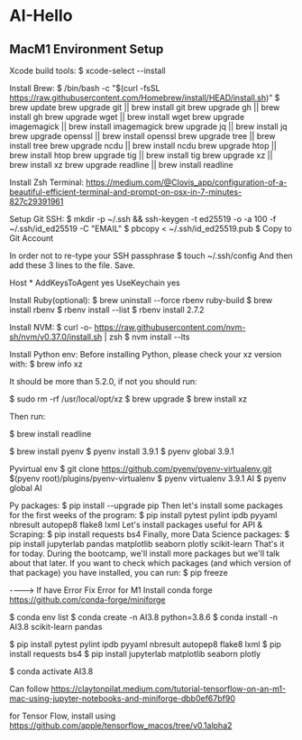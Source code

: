 # AI-Hello
## MacM1 Environment Setup

Xcode build tools:
$ xcode-select --install

Install Brew:
$ /bin/bash -c "$(curl -fsSL https://raw.githubusercontent.com/Homebrew/install/HEAD/install.sh)"
$ brew update
brew upgrade git         || brew install git
brew upgrade gh          || brew install gh
brew upgrade wget        || brew install wget
brew upgrade imagemagick || brew install imagemagick
brew upgrade jq          || brew install jq
brew upgrade openssl     || brew install openssl
brew upgrade tree        || brew install tree
brew upgrade ncdu        || brew install ncdu
brew upgrade htop        || brew install htop
brew upgrade tig         || brew install tig
brew upgrade xz          || brew install xz
brew upgrade readline    || brew install readline

Install Zsh Terminal:
https://medium.com/@Clovis_app/configuration-of-a-beautiful-efficient-terminal-and-prompt-on-osx-in-7-minutes-827c29391961


Setup Git SSH:
$ mkdir -p ~/.ssh && ssh-keygen -t ed25519 -o -a 100 -f ~/.ssh/id_ed25519 -C "EMAIL"
$ pbcopy < ~/.ssh/id_ed25519.pub
$ Copy to Git Account

In order not to re-type your SSH passphrase
$ touch ~/.ssh/config
And then add these 3 lines to the file. Save.

Host *
  AddKeysToAgent yes
  UseKeychain yes


Install Ruby(optional):
$ brew uninstall --force rbenv ruby-build
$ brew install rbenv
$ rbenv install --list
$ rbenv install 2.7.2

Install NVM:
$ curl -o- https://raw.githubusercontent.com/nvm-sh/nvm/v0.37.0/install.sh | zsh
$ nvm install --lts

Install Python env:
Before installing Python, please check your xz version with:
$ brew info xz

It should be more than 5.2.0, if not you should run:

$ sudo rm -rf /usr/local/opt/xz
$ brew upgrade
$ brew install xz

Then run:

$ brew install readline

$ brew install pyenv
$ pyenv install 3.9.1
$ pyenv global 3.9.1

Pyvirtual env
$ git clone https://github.com/pyenv/pyenv-virtualenv.git $(pyenv root)/plugins/pyenv-virtualenv
$ pyenv virtualenv 3.9.1 AI
$ pyenv global AI

Py packages:
$ pip install --upgrade pip
Then let's install some packages for the first weeks of the program:
$ pip install pytest pylint ipdb pyyaml nbresult autopep8 flake8 lxml
Let's install packages useful for API & Scraping:
$ pip install requests bs4
Finally, more Data Science packages:
$ pip install jupyterlab pandas matplotlib seaborn plotly scikit-learn
That's it for today. During the bootcamp, we'll install more packages but we'll talk about that later.
If you want to check which packages (and which version of that package) you have installed, you can run:
$ pip freeze

----> If have Error Fix Error for M1
Install conda forge
https://github.com/conda-forge/miniforge

$ conda env list
$ conda create -n AI3.8 python=3.8.6
$ conda install -n AI3.8 scikit-learn pandas

$ pip install pytest pylint ipdb pyyaml nbresult autopep8 flake8 lxml
$ pip install requests bs4
$ pip install jupyterlab matplotlib seaborn plotly

$ conda activate AI3.8

Can follow https://claytonpilat.medium.com/tutorial-tensorflow-on-an-m1-mac-using-jupyter-notebooks-and-miniforge-dbb0ef67bf90

for Tensor Flow, install using https://github.com/apple/tensorflow_macos/tree/v0.1alpha2











